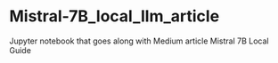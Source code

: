 # Mistral-7B_local_llm_article
Jupyter notebook that goes along with Medium article Mistral 7B Local Guide
